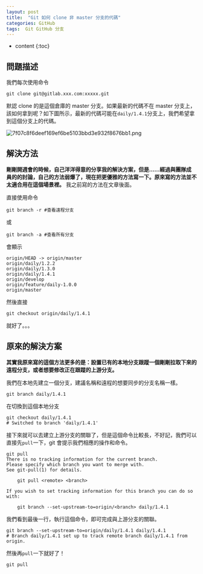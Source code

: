 ```yaml
---
layout: post
title:  "Git 如何 clone 非 master 分支的代碼"
categories: GitHub
tags:  Git GitHub 分支
---
```


* content
{:toc}

## 問題描述

我們每次使用命令

```
git clone git@gitlab.xxx.com:xxxxx.git
```

默認 clone 的是這個倉庫的 master 分支。如果最新的代碼不在 master 分支上，該如何拿到呢？如下圖所示，最新的代碼可能在`daily/1.4.1`分支上，我們希望拿到這個分支上的代碼。




![7f07c8f6deef169ef6be5103bbd3e932f8676bb1.png](https://ooo.0o0.ooo/2016/07/07/577e349ab42ed.png)

## 解決方法

**剛剛開週會的時候，自己洋洋得意的分享我的解決方案，但是……經過與團隊成員的的討論，自己的方法弱爆了，現在把更優雅的方法寫一下。原來寫的方法並不太適合用在這個場景裡。** 我之前寫的方法在文章後面。

直接使用命令

```
git branch -r #查看遠程分支
```
或

```
git branch -a #查看所有分支
```

會顯示

```
origin/HEAD -> origin/master
origin/daily/1.2.2
origin/daily/1.3.0
origin/daily/1.4.1
origin/develop
origin/feature/daily-1.0.0
origin/master
```

然後直接

```
git checkout origin/daily/1.4.1
```

就好了。。。

## 原來的解決方案

**其實我原來寫的這個方法更多的是：設置已有的本地分支跟蹤一個剛剛拉取下來的遠程分支，或者想要修改正在跟蹤的上游分支。**

我們在本地先建立一個分支，建議名稱和遠程的想要同步的分支名稱一樣。

```
git branch daily/1.4.1
```

在切換到這個本地分支

```
git checkout daily/1.4.1
# Switched to branch 'daily/1.4.1'
```

接下來就可以去建立上游分支的關聯了，但是這個命令比較長，不好記，我們可以直接先`pull`一下，git 會提示我們相應的操作和命令。

```
git pull
There is no tracking information for the current branch.
Please specify which branch you want to merge with.
See git-pull(1) for details.

    git pull <remote> <branch>

If you wish to set tracking information for this branch you can do so with:

    git branch --set-upstream-to=origin/<branch> daily/1.4.1
```

我們看到最後一行，執行這個命令，即可完成與上游分支的關聯。

```
git branch --set-upstream-to=origin/daily/1.4.1 daily/1.4.1
# Branch daily/1.4.1 set up to track remote branch daily/1.4.1 from origin.
```

然後再`pull`一下就好了！

```
git pull
```
